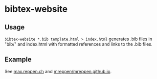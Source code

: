 # bibtex-website

## Usage
```bibtex-website *.bib template.html > index.html```
generates .bib files in "bib/" and index.html with formatted references and links to the .bib files.

## Example
See [max.reppen.ch](https://max.reppen.ch) and [mreppen/mreppen.github.io](https://github.com/mreppen/mreppen.github.io).
